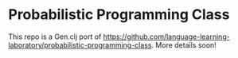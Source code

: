 # Probabilistic Programming Class

This repo is a Gen.clj port of
https://github.com/language-learning-laboratory/probabilistic-programming-class.
More details soon!
